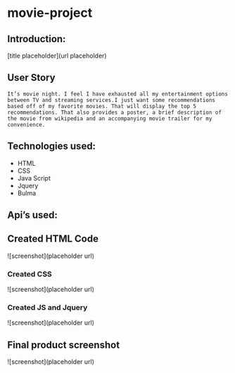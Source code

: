 # movie-project
## Introduction:
 [title placeholder](url placeholder)

## User Story
```It’s movie night. I feel I have exhausted all my entertainment options between TV and streaming services.I just want some recommendations based off of my favorite movies. That will display the top 5 recommendations. That also provides a poster, a brief description of the movie from wikipedia and an accompanying movie trailer for my convenience. ```



## Technologies used:
* HTML
* CSS
* Java Script
* Jquery
* Bulma

## Api’s used:



## Created HTML  Code
![screenshot](placeholder url)

### Created CSS
![screenshot](placeholder url)


### Created JS and Jquery
![screenshot](placeholder url)



## Final product screenshot
![screenshot](placeholder url)
